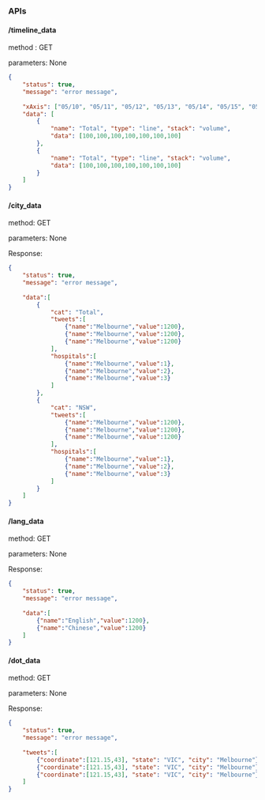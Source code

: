 <!-- (team72, Jian, Liu, 1010361) -->
### APIs

#### /timeline_data

method : GET

parameters: None

```json
{
    "status": true,
    "message": "error message",
    
    "xAxis": ["05/10", "05/11", "05/12", "05/13", "05/14", "05/15", "05/16"],
    "data": [
        {
            "name": "Total", "type": "line", "stack": "volume", 
         	"data": [100,100,100,100,100,100,100]
        },
        {
            "name": "Total", "type": "line", "stack": "volume", 
         	"data": [100,100,100,100,100,100,100]
        }
    ]
}
```

#### /city_data

method: GET

parameters: None

Response:

```json
{
    "status": true,
    "message": "error message",
    
    "data":[
        {
            "cat": "Total", 
            "tweets":[
                {"name":"Melbourne","value":1200},
                {"name":"Melbourne","value":1200},
                {"name":"Melbourne","value":1200}
            ],
            "hospitals":[
                {"name":"Melbourne","value":1},
                {"name":"Melbourne","value":2},
                {"name":"Melbourne","value":3}
            ]
        },
        {
            "cat": "NSW", 
            "tweets":[
                {"name":"Melbourne","value":1200},
                {"name":"Melbourne","value":1200},
                {"name":"Melbourne","value":1200}
            ],
            "hospitals":[
                {"name":"Melbourne","value":1},
                {"name":"Melbourne","value":2},
                {"name":"Melbourne","value":3}
            ]
        }
    ]
}
```

#### /lang_data

method: GET

parameters: None

Response:

```json
{
    "status": true,
    "message": "error message",
    
    "data":[
        {"name":"English","value":1200},
        {"name":"Chinese","value":1200}
    ]
}
```

#### /dot_data

method: GET

parameters: None

Response:

```json
{
    "status": true,
    "message": "error message",
    
    "tweets":[
        {"coordinate":[121.15,43], "state": "VIC", "city": "Melbourne"},
        {"coordinate":[121.15,43], "state": "VIC", "city": "Melbourne"},
        {"coordinate":[121.15,43], "state": "VIC", "city": "Melbourne"}
    ]
}
```

